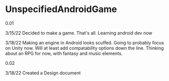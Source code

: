 # UnspecifiedAndroidGame

0.01

3/15/22 Decided to make a game. That's all. Learning android dev now

3/18/22 Making an engine in Android looks scuffed. Going to probably focus on Unity now. Will at least add compatability options down the line.
Thinking about an RPG for now, with fantasy and music elements.


0.02


3/18/22 Created a Design document
